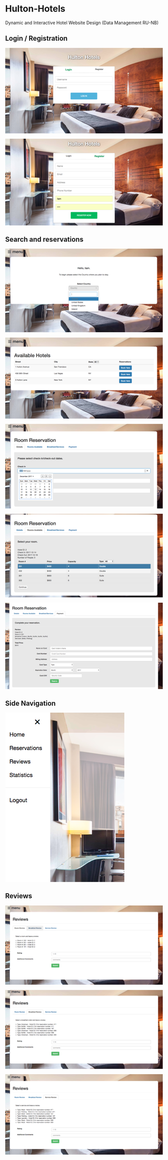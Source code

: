 # Hulton-Hotels


Dynamic and Interactive Hotel Website Design (Data Management RU-NB)


Login / Registration
--------------------
![](/designImages/login.png)

![](/designImages/register.png)

Search and reservations
--------------------
![](/designImages/home.png)

![](/designImages/hotels.png)

![](/designImages/roomRes.png)

![](/designImages/roomsAvailable.png)

![](/designImages/payment.png)

Side Navigation
--------------------
![](/designImages/sideNav.png)

Reviews
--------------------
![](/designImages/roomReview.png)

![](/designImages/breakfastReview.png)

![](/designImages/serviceReview.png)
